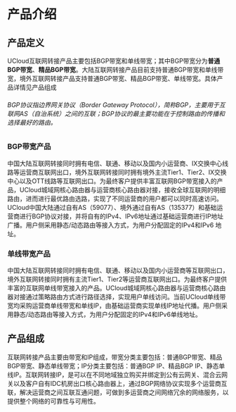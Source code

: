 # 产品介绍
## 产品定义
UCloud互联网转接产品主要包括BGP带宽和单线带宽；其中BGP带宽分为**普通BGP带宽**、**精品BGP带宽**。大陆互联网转接产品目前支持普通BGP带宽和单线带宽，境外互联网转接产品支持普通BGP带宽、精品BGP带宽、单线带宽。具体产品详情见产品组成
###### BGP协议指边界网关协议（Border Gateway Protocol），简称BGP，主要用于互联网AS（自治系统）之间的互联；BGP协议的最主要功能在于控制路由的传播和选择最好的路由。
### BGP带宽产品
中国大陆互联网转接同时拥有电信、联通、移动以及国内小运营商、IX交换中心线路等运营商互联网出口，境外互联网转接同时拥有境外主流Tier1、Tier2、IX交换中心以及OTT线路等互联网出口。为最终客户提供丰富互联网BGP带宽接入的产品，UCloud城域网核心路由器与运营商核心路由器对接，接收全球互联网的明细路由，进而进行最优路由选路，实现了不同运营商的用户都可以同时高速访问。UCloud中国大陆通过自有AS（59077）、境外通过自有AS（135377）和基础运营商进行BGP协议对接，并将自有的IPv4、IPv6地址通过基础运营商进行IP地址广播。用户侧采用静态/动态路由等接入方式，为用户分配固定的IPv4和IPv6 地址。

### 单线带宽产品
中国大陆互联网转接同时拥有电信、联通、移动以及国内小运营商等互联网出口，境外互联网转接同时拥有主流Tier1、Tier2等运营商互联网出口。为最终客户提供丰富的互联网单线带宽接入的产品。UCloud城域网核心路由器与运营商核心路由器对接通过策略路由方式进行路径选择，实现用户单线访问。当前UCloud单线带宽均采购运营商单线带宽和单线IP，由基础运营商实现单线IP地址代播。用户侧采用静态/动态路由等接入方式，为用户分配固定的IPv4和IPv6单线地址。

## 产品组成
互联网转接产品主要由带宽和IP组成，带宽分类主要包括：普通BGP带宽、精品BGP带宽、静态单线带宽；IP分类主要包括：普通BGP IP、精品BGP IP、静态单线IP。互联网转接IP，是可以在不同地域独立购买并绑定到公有云网关、混合云网关以及客户自有IDC机房出口核心路由器上，通过BGP网络协议实现多个运营商互联，解决运营商之间互联互通问题，可做到多运营商之间网络冗余的网络服务，以提供整个网络的可靠性与可用性。
